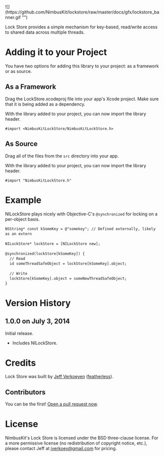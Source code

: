 <!--dox @defgroup NimbusKitLockStore Lock Store -->
<div id="github" feature="LockStore"></div>
![](https://github.com/NimbusKit/lockstore/raw/master/docs/gfx/lockstore_banner.gif "")

Lock Store provides a simple mechanism for key-based, read/write access to shared data across multiple threads.

Adding it to your Project
=========================

You have two options for adding this library to your project: as a framework or as source.

As a Framework
--------------

Drag the LockStore.xcodeproj file into your app's Xcode project. Make sure that it is being added as a dependency.

With the library added to your project, you can now import the library header.

```objc
#import <NimbusKitLockStore/NimbusKitLockStore.h>
```

As Source
---------

Drag all of the files from the `src` directory into your app.

With the library added to your project, you can now import the library header.

```objc
#import "NimbusKitLockStore.h"
```

Example
=======

NILockStore plays nicely with Objective-C's `@synchronized` for locking on a per-object basis.

```objc
NSString* const kSomeKey = @"somekey"; // Defined externally, likely as an extern

NILockStore* lockStore = [NILockStore new];

@synchronized(lockStore[kSomeKey]) {
  // Read
  id someThreadSafeObject = lockStore[kSomeKey].object;

  // Write
  lockStore[kSomeKey].object = someNewThreadSafeObject;
}
```

Version History
===============

1.0.0 on July 3, 2014
-----

Initial release.

- Includes NILockStore.

Credits
=======

Lock Store was built by [Jeff Verkoeyen](http://jeffverkoeyen.com/) ([featherless](http://twitter.com/)).

Contributors
------------

You can be the first! [Open a pull request now](https://github.com/NimbusKit/lockstore/compare/).

License
=======

NimbusKit's Lock Store is licensed under the BSD three-clause license. For a more permissive license (no redistribution of copyright notice, etc.), please contact Jeff at jverkoey@gmail.com for pricing.
